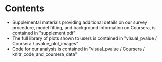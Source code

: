 Contents
=============

* Supplemental materials providing additional details on our survey procedure, model fitting, and background information on Coursera, is contained in "supplement.pdf" 
* The full library of plots shown to users is contained in "visual_pvalue /  Coursera / pvalue_plot_images"
* Code for our analysis is contained in "visual_pvalue / Coursera / knitr_code_and_coursera_data"


 
 
